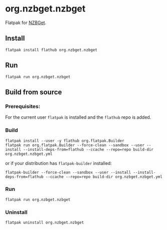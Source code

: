 # org.nzbget.nzbget

Flatpak for [NZBGet](https://nzbget.com/).

## Install
```
flatpak install flathub org.nzbget.nzbget
```

## Run
```
flatpak run org.nzbget.nzbget
```

## Build from source

### Prerequisites:

For the current user `flatpak` is installed and the `flathub` repo is added.

### Build

```
flatpak install --user -y flathub org.flatpak.Builder
flatpak run org.flatpak.Builder --force-clean --sandbox --user --install --install-deps-from=flathub --ccache --repo=repo build-dir org.nzbget.nzbget.yml
```
or if your distribution has `flatpak-builder` installed:
```
flatpak-builder --force-clean --sandbox --user --install --install-deps-from=flathub --ccache --repo=repo build-dir org.nzbget.nzbget.yml
```

### Run
```
flatpak run org.nzbget.nzbget
```

### Uninstall
```
flatpak uninstall org.nzbget.nzbget
```
